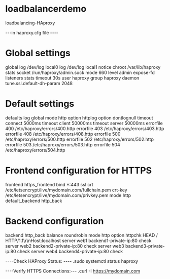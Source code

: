 # loadbalancerdemo
loadbalancing-HAproxy

---in haproxy.cfg file ----

# Global settings
global
    log /dev/log local0
    log /dev/log local1 notice
    chroot /var/lib/haproxy
    stats socket /run/haproxy/admin.sock mode 660 level admin expose-fd listeners
    stats timeout 30s
    user haproxy
    group haproxy
    daemon
    tune.ssl.default-dh-param 2048

# Default settings
defaults
    log     global
    mode    http
    option  httplog
    option  dontlognull
    timeout connect 5000ms
    timeout client  50000ms
    timeout server  50000ms
    errorfile 400 /etc/haproxy/errors/400.http
    errorfile 403 /etc/haproxy/errors/403.http
    errorfile 408 /etc/haproxy/errors/408.http
    errorfile 500 /etc/haproxy/errors/500.http
    errorfile 502 /etc/haproxy/errors/502.http
    errorfile 503 /etc/haproxy/errors/503.http
    errorfile 504 /etc/haproxy/errors/504.http

# Frontend configuration for HTTPS
frontend https_frontend
    bind *:443 ssl crt /etc/letsencrypt/live/mydomain.com/fullchain.pem crt-key /etc/letsencrypt/live/mydomain.com/privkey.pem
    mode http
    default_backend http_back

# Backend configuration
backend http_back
    balance roundrobin
    mode http
    option httpchk HEAD / HTTP/1.1\r\nHost:localhost
    server web1 backend1-private-ip:80 check
    server web2 backend2-private-ip:80 check
    server web3 backend3-private-ip:80 check
    server web4 backend4-private-ip:80 check


----Check HAProxy Status: ----
.sudo systemctl status haproxy

----Verify HTTPS Connections:---
.curl -I https://mydomain.com


